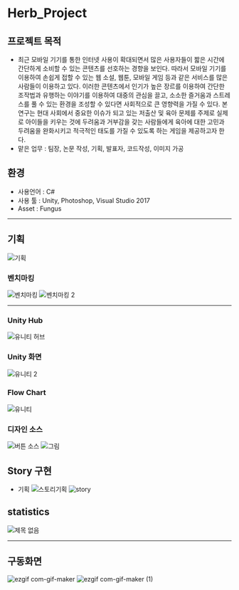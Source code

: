 # Herb_Project

## 프로젝트 목적
- 최근 모바일 기기를 통한 인터넷 사용이 확대되면서 많은 사용자들이 짧은 시간에 간단하게 소비할 수 있는 콘텐츠를 선호하는 경향을 보인다. 따라서 모바일 기기를 이용하여 손쉽게 접할 수 있는 웹 소설, 웹툰, 모바일 게임 등과 같은 서비스를 많은 사람들이 이용하고 있다. 이러한 콘텐츠에서 인기가 높은 장르를 이용하여 간단한 조작법과 유행하는 이야기를 이용하여 대중의 관심을 끌고, 소소한 즐거움과 스트레스를 풀 수 있는 환경을 조성할 수 있다면 사회적으로 큰 영향력을 가질 수 있다. 본 연구는 현대 사회에서 중요한 이슈가 되고 있는 저출산 및 육아 문제를 주제로 실제로 아이들을 키우는 것에 두려움과 거부감을 갖는 사람들에게 육아에 대한 고민과 두려움을 완화시키고 적극적인 태도를 가질 수 있도록 하는 게임을 제공하고자 한다.
- 맡은 업무 : 팀장, 논문 작성, 기획, 발표자, 코드작성, 이미지 가공

## 환경
- 사용언어 : C#
- 사용 툴 : Unity, Photoshop, Visual Studio 2017
- Asset : Fungus
----------------------

## 기획
![기획](https://user-images.githubusercontent.com/108312250/195639325-a448815f-abe8-4e64-9b09-571b3691f158.png)

### 벤치마킹
![벤치마킹](https://user-images.githubusercontent.com/108312250/195639593-d188d16c-d3c5-48ca-a4aa-deb326e4002b.png)
![벤치마킹 2](https://user-images.githubusercontent.com/108312250/195639601-ae0dfd8d-31d2-4faf-a8c4-60f214661d2c.png)

----------------------

### Unity Hub
![유니티 허브](https://user-images.githubusercontent.com/108312250/195636831-b6281758-9a41-4d93-9154-9584faa2bdbe.png)

### Unity 화면
![유니티 2](https://user-images.githubusercontent.com/108312250/195637889-8f20406e-43a9-4029-b054-944519116f50.png)

### Flow Chart
![유니티](https://user-images.githubusercontent.com/108312250/195639866-2257ac13-68d3-4b30-aab7-fbd901389df1.png)

### 디자인 소스
![버튼 소스](https://user-images.githubusercontent.com/108312250/195639976-d6170698-3710-4345-ac95-c2acac97878e.png)
![그림](https://user-images.githubusercontent.com/108312250/195639979-1c2b760b-f5ef-4fbc-a486-e8b6241ec269.png)

## Story 구현
- 기획
![스토리기획](https://user-images.githubusercontent.com/108312250/195641295-c5e69e80-67e2-40d1-8785-3d0b6b8840b0.png)
![story](https://user-images.githubusercontent.com/108312250/195640195-e365d24b-cbce-4cf2-82ea-587db6726e04.png)

## statistics
![제목 없음](https://user-images.githubusercontent.com/108312250/195640486-a5fb478a-93b3-4035-893f-eaae99a4fbb3.png)

----------------------
## 구동화면
![ezgif com-gif-maker](https://user-images.githubusercontent.com/108312250/195643477-f0b4f9e0-489a-4756-8990-452a864282a5.gif)
![ezgif com-gif-maker (1)](https://user-images.githubusercontent.com/108312250/195643483-3e3f8cc7-82e9-48b6-918e-3ac85b876be8.gif)
